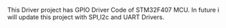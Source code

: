 This Driver project has GPIO Driver Code of STM32F407 MCU. In future i will update this project with SPI,I2c and UART Drivers.
